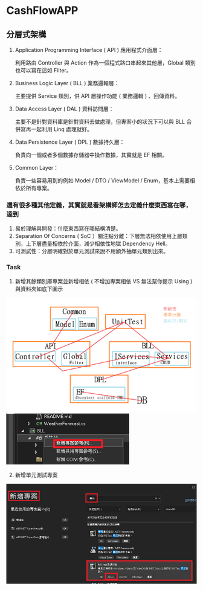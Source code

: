 # CashFlowAPP

## 分層式架構

1. Application Programming Interface ( API ) 應用程式介面層：

   利用路由 Controller 與 Action 作為一個程式路口串起來其他層，Global 類別也可以寫在這如 Filter。

2. Business Logic Layer ( BLL ) 業務邏輯層：

   主要提供 Service 類別，供 API 層操作功能 ( 業務邏輯 ) 、回傳資料。

3. Data Access Layer ( DAL ) 資料訪問層：

   主要不是針對資料庫是針對資料去做處理，但專案小的狀況下可以與 BLL 合併寫再一起利用 Linq 處理就好。

4. Data Persistence Layer ( DPL ) 數據持久層：

   負責向一個或者多個數據存儲器中操作數據，其實就是 EF 相關。

5. Common Layer：

   負責一些容易用到的例如 Model / DTO / ViewModel / Enum，基本上需要相依於所有專案。

### 還有很多種其他定義，其實就是看架構師怎去定義什麼東西寫在哪，達到

1. 易於理解與開發：什麼東西寫在哪結構清楚。
2. Separation Of Concerns ( SoC ）關注點分離：下層無法相依使用上層類別，上下層盡量相依於介面，減少相依性地獄 Dependency Hell。
3. 可測試性：分層明確對於單元測試來說不用額外抽單元類別出來。

### Task

1. 新增其餘類別庫專案並新增相依 ( 不增加專案相依 VS 無法幫你提示 Using ) 與資料夾如底下圖示

![分層架構與相依性](https://github.com/L1uXO330B7/CashFlowProject/blob/master/BackEnd/Master/Images/%E5%88%86%E5%B1%A4%E6%9E%B6%E6%A7%8B%E8%88%87%E7%9B%B8%E4%BE%9D%E6%80%A7.png)
![新增專案相依](https://github.com/L1uXO330B7/CashFlowProject/blob/master/BackEnd/Master/Images/%E6%96%B0%E5%A2%9E%E5%B0%88%E6%A1%88%E7%9B%B8%E4%BE%9D.png)

2. 新增單元測試專案

![新增單元測試專案](https://github.com/L1uXO330B7/CashFlowProject/blob/master/BackEnd/Master/Images/%E6%96%B0%E5%A2%9E%E5%96%AE%E5%85%83%E6%B8%AC%E8%A9%A6%E5%B0%88%E6%A1%88.png)
